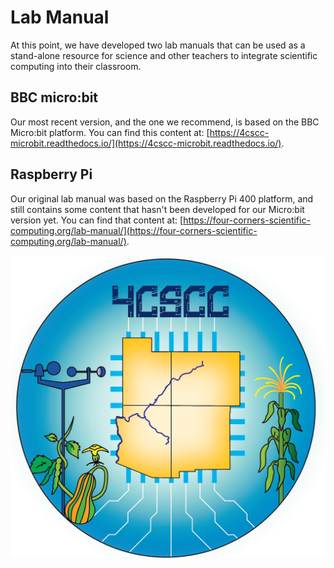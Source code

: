 # Lab Manual

At this point, we have developed two lab manuals that can be used as a stand-alone resource for science and other teachers to integrate scientific computing into their classroom.

## BBC micro:bit
Our most recent version, and the one we recommend, is based on the BBC Micro:bit platform. You can find this content at: [https://4cscc-microbit.readthedocs.io/](https://4cscc-microbit.readthedocs.io/).

## Raspberry Pi
Our original lab manual was based on the Raspberry Pi 400 platform, and still contains some content that hasn't been developed for our Micro:bit version yet. You can find that content at: [https://four-corners-scientific-computing.org/lab-manual/](https://four-corners-scientific-computing.org/lab-manual/).

![](/images/4cscc-art-1.jpg "4CSCC art.")

